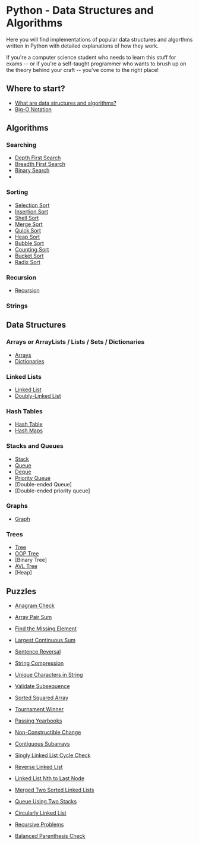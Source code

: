 # Python - Data Structures and Algorithms

Here you will find implementations of popular data structures and algorthms written in Python with detailed explanations of how they work.

If you're a computer science student who needs to learn this stuff for exams -- or if you're a self-taught programmer who wants to brush up on the theory behind your craft -- you've come to the right place!

## Where to start?
- [What are data structures and algorithms?](What%20are%20Data%20Structures.md)
- [Big-O Notation](Big-O%20Notation.md)

## Algorithms

### Searching
- [Depth First Search]()
- [Breadth First Search]()
- [Binary Search]()
- 
### Sorting
- [Selection Sort](Selection%20Sort)
- [Insertion Sort](Insertion%20Sort)
- [Shell Sort](Shell%20Sort)
- [Merge Sort](MErge%20Sort)
- [Quick Sort](Quick%20Sort)
- [Heap Sort](Heap%20Sort)
- [Bubble Sort](Bubble%20Sort)
- [Counting Sort]()
- [Bucket Sort]()
- [Radix Sort]()

### Recursion
- [Recursion](Recursion)

### Strings

## Data Structures

### Arrays or ArrayLists / Lists / Sets / Dictionaries
- [Arrays](Array)
- [Dictionaries](Dictionary)

### Linked Lists
- [Linked List](Linked%20List) 
- [Doubly-Linked List](Doubly-Linked%20List)

### Hash Tables
- [Hash Table](Hash%20Table)
- [Hash Maps]()

### Stacks and Queues
- [Stack](Stack)
- [Queue](Queue)
- [Deque](Deque)
- [Priority Queue]()
- [Double-ended Queue]
- [Double-ended priority queue]

### Graphs
- [Graph](Graphs)

### Trees
- [Tree](Tree)
- [OOP Tree](OOP%20Tree)
- [Binary Tree]
- [AVL Tree]()
- [Heap]

## Puzzles
- [Anagram Check](_Anagram%20Check)
- [Array Pair Sum](_Array%20Pair%20_Sum)
- [Find the Missing Element](_Find%20the%20Missing%20Element)
- [Largest Continuous Sum](_Largest%20Continuous%20Sum)
- [Sentence Reversal](_Sentence%20Reversal)
- [String Compression](_String%20Compression)
- [Unique Characters in String](_Unique%20Characters%20in%20String)
- [Validate Subsequence](_Validate%20Subsequence)
- [Sorted Squared Array](_Sorted%20Squared%20Array)
- [Tournament Winner](_Tournament%20Winner)
- [Passing Yearbooks](Passing%20Yearbooks)
- [Non-Constructible Change](_Non-Constructible%20Change)
- [Contiguous Subarrays](_Contiguous%20Subarrays)

- [Singly Linked List Cycle Check](_Singly%20Linked%20List%20Cycle%20Check)
- [Reverse Linked List](_Reverse%20Linked%20List)
- [Linked List Nth to Last Node](_Nth%20to%20Last%20Node)
- [Merged Two Sorted Linked Lists](_Merged%20Two%20Sorted%20Linked%20Lists)

- [Queue Using Two Stacks](_Queue%20Using%20Two%20Stacks)
- [Circularly Linked List](Circularly%20Linked%20List)
- [Recursive Problems](Recursion)
- [Balanced Parenthesis Check](_Balanced%20Parenthesis%20Check)